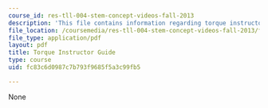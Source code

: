 ```yaml
---
course_id: res-tll-004-stem-concept-videos-fall-2013
description: 'This file contains information regarding torque instructor guide. '
file_location: /coursemedia/res-tll-004-stem-concept-videos-fall-2013/fc83c6d0987c7b793f9685f5a3c99fb5_MITRES_TLL-004F13_TorGuide.pdf
file_type: application/pdf
layout: pdf
title: Torque Instructor Guide
type: course
uid: fc83c6d0987c7b793f9685f5a3c99fb5

---
```

None